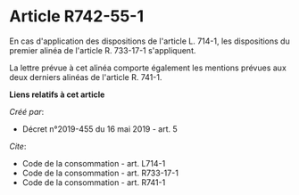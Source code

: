 # Article R742-55-1

En cas d'application des dispositions de l'article L. 714-1, les dispositions du premier alinéa de l'article R. 733-17-1
s'appliquent. 

La lettre prévue à cet alinéa comporte également les mentions prévues aux deux derniers alinéas de l'article R. 741-1.

**Liens relatifs à cet article**

_Créé par_:

  - Décret n°2019-455 du 16 mai 2019 - art. 5

_Cite_:

  - Code de la consommation - art. L714-1
  - Code de la consommation - art. R733-17-1
  - Code de la consommation - art. R741-1
